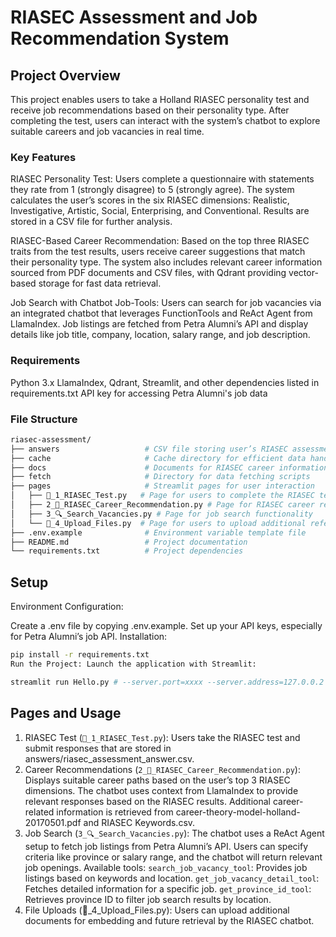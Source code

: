 # RIASEC Assessment and Job Recommendation System
## Project Overview
This project enables users to take a Holland RIASEC personality test and receive job recommendations based on their personality type. After completing the test, users can interact with the system’s chatbot to explore suitable careers and job vacancies in real time.
### Key Features
RIASEC Personality Test: Users complete a questionnaire with statements they rate from 1 (strongly disagree) to 5 (strongly agree). The system calculates the user’s scores in the six RIASEC dimensions: Realistic, Investigative, Artistic, Social, Enterprising, and Conventional. Results are stored in a CSV file for further analysis.

RIASEC-Based Career Recommendation: Based on the top three RIASEC traits from the test results, users receive career suggestions that match their personality type. The system also includes relevant career information sourced from PDF documents and CSV files, with Qdrant providing vector-based storage for fast data retrieval.

Job Search with Chatbot Job-Tools: Users can search for job vacancies via an integrated chatbot that leverages FunctionTools and ReAct Agent from LlamaIndex. Job listings are fetched from Petra Alumni’s API and display details like job title, company, location, salary range, and job description.
### Requirements
Python 3.x
LlamaIndex, Qdrant, Streamlit, and other dependencies listed in requirements.txt
API key for accessing Petra Alumni's job data
### File Structure
```bash
riasec-assessment/
├── answers                   # CSV file storing user’s RIASEC assessment answers
├── cache                     # Cache directory for efficient data handling
├── docs                      # Documents for RIASEC career information
├── fetch                     # Directory for data fetching scripts
├── pages                     # Streamlit pages for user interaction
│   ├── 📃_1_RIASEC_Test.py   # Page for users to complete the RIASEC test
│   ├── 2_💼_RIASEC_Career_Recommendation.py # Page for RIASEC career recommendations
│   ├── 3_🔍_Search_Vacancies.py # Page for job search functionality
│   └── 📁_4_Upload_Files.py  # Page for users to upload additional reference files
├── .env.example              # Environment variable template file
├── README.md                 # Project documentation
└── requirements.txt          # Project dependencies
```
## Setup
Environment Configuration:

Create a .env file by copying .env.example.
Set up your API keys, especially for Petra Alumni’s job API.
Installation:

```bash
pip install -r requirements.txt
Run the Project: Launch the application with Streamlit:
```

```bash
streamlit run Hello.py # --server.port=xxxx --server.address=127.0.0.2
```

## Pages and Usage
1. RIASEC Test (`📃_1_RIASEC_Test.py`): Users take the RIASEC test and submit responses that are stored in answers/riasec_assessment_answer.csv.
2. Career Recommendations (`2_💼_RIASEC_Career_Recommendation.py`):
Displays suitable career paths based on the user’s top 3 RIASEC dimensions.
The chatbot uses context from LlamaIndex to provide relevant responses based on the RIASEC results.
Additional career-related information is retrieved from career-theory-model-holland-20170501.pdf and RIASEC Keywords.csv.
3. Job Search (`3_🔍_Search_Vacancies.py`):
The chatbot uses a ReAct Agent setup to fetch job listings from Petra Alumni’s API.
Users can specify criteria like province or salary range, and the chatbot will return relevant job openings.
Available tools:
`search_job_vacancy_tool`: Provides job listings based on keywords and location.
`get_job_vacancy_detail_tool`: Fetches detailed information for a specific job.
`get_province_id_tool`: Retrieves province ID to filter job search results by location.
4. File Uploads (📁_4_Upload_Files.py): Users can upload additional documents for embedding and future retrieval by the RIASEC chatbot.